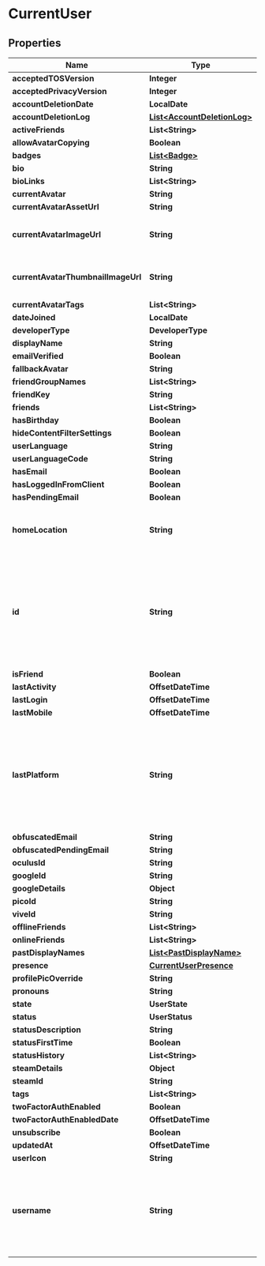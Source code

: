

# CurrentUser


## Properties

| Name | Type | Description | Notes |
|------------ | ------------- | ------------- | -------------|
|**acceptedTOSVersion** | **Integer** |  |  |
|**acceptedPrivacyVersion** | **Integer** |  |  [optional] |
|**accountDeletionDate** | **LocalDate** |  |  [optional] |
|**accountDeletionLog** | [**List&lt;AccountDeletionLog&gt;**](AccountDeletionLog.md) |   |  [optional] |
|**activeFriends** | **List&lt;String&gt;** |   |  [optional] |
|**allowAvatarCopying** | **Boolean** |  |  |
|**badges** | [**List&lt;Badge&gt;**](Badge.md) |   |  [optional] |
|**bio** | **String** |  |  |
|**bioLinks** | **List&lt;String&gt;** |   |  |
|**currentAvatar** | **String** |  |  |
|**currentAvatarAssetUrl** | **String** |  |  |
|**currentAvatarImageUrl** | **String** | When profilePicOverride is not empty, use it instead. |  |
|**currentAvatarThumbnailImageUrl** | **String** | When profilePicOverride is not empty, use it instead. |  |
|**currentAvatarTags** | **List&lt;String&gt;** |  |  |
|**dateJoined** | **LocalDate** |  |  |
|**developerType** | **DeveloperType** |  |  |
|**displayName** | **String** |  |  |
|**emailVerified** | **Boolean** |  |  |
|**fallbackAvatar** | **String** |  |  [optional] |
|**friendGroupNames** | **List&lt;String&gt;** | Always empty array. |  |
|**friendKey** | **String** |  |  |
|**friends** | **List&lt;String&gt;** |  |  |
|**hasBirthday** | **Boolean** |  |  |
|**hideContentFilterSettings** | **Boolean** |  |  [optional] |
|**userLanguage** | **String** |  |  [optional] |
|**userLanguageCode** | **String** |  |  [optional] |
|**hasEmail** | **Boolean** |  |  |
|**hasLoggedInFromClient** | **Boolean** |  |  |
|**hasPendingEmail** | **Boolean** |  |  |
|**homeLocation** | **String** | WorldID be \&quot;offline\&quot; on User profiles if you are not friends with that user. |  |
|**id** | **String** | A users unique ID, usually in the form of &#x60;usr_c1644b5b-3ca4-45b4-97c6-a2a0de70d469&#x60;. Legacy players can have old IDs in the form of &#x60;8JoV9XEdpo&#x60;. The ID can never be changed. |  |
|**isFriend** | **Boolean** |  |  |
|**lastActivity** | **OffsetDateTime** |  |  [optional] |
|**lastLogin** | **OffsetDateTime** |  |  |
|**lastMobile** | **OffsetDateTime** |  |  |
|**lastPlatform** | **String** | This can be &#x60;standalonewindows&#x60; or &#x60;android&#x60;, but can also pretty much be any random Unity verison such as &#x60;2019.2.4-801-Release&#x60; or &#x60;2019.2.2-772-Release&#x60; or even &#x60;unknownplatform&#x60;. |  |
|**obfuscatedEmail** | **String** |  |  |
|**obfuscatedPendingEmail** | **String** |  |  |
|**oculusId** | **String** |  |  |
|**googleId** | **String** |  |  [optional] |
|**googleDetails** | **Object** |  |  [optional] |
|**picoId** | **String** |  |  [optional] |
|**viveId** | **String** |  |  [optional] |
|**offlineFriends** | **List&lt;String&gt;** |  |  [optional] |
|**onlineFriends** | **List&lt;String&gt;** |  |  [optional] |
|**pastDisplayNames** | [**List&lt;PastDisplayName&gt;**](PastDisplayName.md) |   |  |
|**presence** | [**CurrentUserPresence**](CurrentUserPresence.md) |  |  [optional] |
|**profilePicOverride** | **String** |  |  |
|**pronouns** | **String** |  |  |
|**state** | **UserState** |  |  |
|**status** | **UserStatus** |  |  |
|**statusDescription** | **String** |  |  |
|**statusFirstTime** | **Boolean** |  |  |
|**statusHistory** | **List&lt;String&gt;** |  |  |
|**steamDetails** | **Object** |  |  |
|**steamId** | **String** |  |  |
|**tags** | **List&lt;String&gt;** |  |  |
|**twoFactorAuthEnabled** | **Boolean** |  |  |
|**twoFactorAuthEnabledDate** | **OffsetDateTime** |  |  [optional] |
|**unsubscribe** | **Boolean** |  |  |
|**updatedAt** | **OffsetDateTime** |  |  [optional] |
|**userIcon** | **String** |  |  |
|**username** | **String** | -| **DEPRECATED:** VRChat API no longer return usernames of other users. [See issue by Tupper for more information](https://github.com/pypy-vrc/VRCX/issues/429). |  [optional] |



